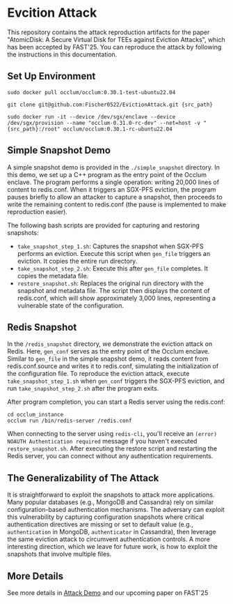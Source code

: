 # Evcition Attack

This repository contains the attack reproduction artifacts for the paper "AtomicDisk: A Secure Virtual Disk for TEEs against Eviction Attacks", which has been accepted by FAST'25. You can reproduce the attack by following the instructions in this documentation.
## Set Up Environment

```
sudo docker pull occlum/occlum:0.30.1-test-ubuntu22.04

git clone git@github.com:Fischer0522/EvictionAttack.git {src_path}

sudo docker run -it --device /dev/sgx/enclave --device /dev/sgx/provision --name "occlum-0.31.0-rc-dev" --net=host -v "{src_path}:/root" occlum/occlum:0.30.1-rc-ubuntu22.04
```

## Simple Snapshot Demo

A simple snapshot demo is provided in the `./simple_snapshot` directory. In this demo, we set up a C++ program as the entry point of the Occlum enclave. The program performs a single operation: writing 20,000 lines of content to redis.conf. When it triggers an SGX-PFS eviction, the program pauses briefly to allow an attacker to capture a snapshot, then proceeds to write the remaining content to redis.conf (the pause is implemented to make reproduction easier).

The following bash scripts are provided for capturing and restoring snapshots:
- `take_snapshot_step_1.sh`: Captures the snapshot when SGX-PFS performs an eviction. Execute this script when `gen_file` triggers an eviction. It copies the entire run directory.
- `take_snapshot_step_2.sh`: Execute this after `gen_file` completes. It copies the metadata file.
- `restore_snapshot.sh`: Replaces the original run directory with the snapshot and metadata file. The script then displays the content of redis.conf, which will show approximately 3,000 lines, representing a vulnerable state of the configuration.

## Redis Snapshot
In the `/redis_snapshot` directory, we demonstrate the eviction attack on Redis. Here, `gen_conf` serves as the entry point of the Occlum enclave. Similar to `gen_file` in the simple snapshot demo, it reads content from redis.conf.source and writes it to redis.conf, simulating the initialization of the configuration file. To reproduce the eviction attack, execute `take_snapshot_step_1.sh` when `gen_conf` triggers the SGX-PFS eviction, and run `take_snapshot_step_2.sh` after the program exits.

After program completion, you can start a Redis server using the redis.conf:
```
cd occlum_instance
occlum run /bin/redis-server /redis.conf
```

When connecting to the server using `redis-cli`, you'll receive an `(error) NOAUTH Authentication required` message if you haven't executed `restore_snapshot.sh`. After executing the restore script and restarting the Redis server, you can connect without any authentication requirements.

## The Generalizability of The Attack

It is straightforward to exploit the snapshots to attack more applications.
Many popular databases (e.g., MongoDB and Cassandra)
rely on similar configuration-based authentication mechanisms.
The adversary can exploit this vulnerability by capturing configuration snapshots
where critical authentication directives are missing or set to default value
(e.g., `authentication` in MongoDB, `authenticator` in Cassandra),
then leverage the same eviction attack to circumvent authentication controls.
A more interesting direction, which we leave for future work,
is how to exploit the snapshots that involve multiple files. 

## More Details
See more details in [Attack Demo](https://sites.google.com/view/secure-virtual-disks/attack-demo) and our upcoming paper on FAST'25